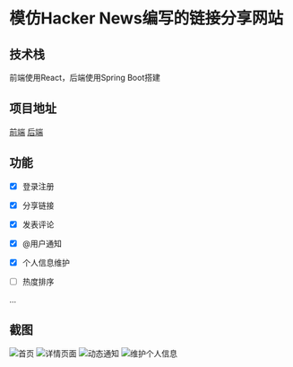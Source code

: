 # 模仿Hacker News编写的链接分享网站

## 技术栈
前端使用React，后端使用Spring Boot搭建

## 项目地址
[前端](https://github.com/zijian-z/web-share-react)
[后端](https://github.com/zijian-z/web-share)

## 功能
- [x] 登录注册
- [x] 分享链接
- [x] 发表评论
- [x] @用户通知
- [x] 个人信息维护
- [ ] 热度排序


...

## 截图
![首页](https://raw.githubusercontent.com/zijian-z/cdn/main/index.png)
![详情页面](https://raw.githubusercontent.com/zijian-z/cdn/main/share.png)
![动态通知](https://raw.githubusercontent.com/zijian-z/cdn/main/notify.png)
![维护个人信息](https://raw.githubusercontent.com/zijian-z/cdn/main/profile.png)
